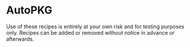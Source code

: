 # AutoPKG

Use of these recipes is entirely at your own risk and for testing purposes only.
Recipes can be added or removed without notice in advance or afterwards.



